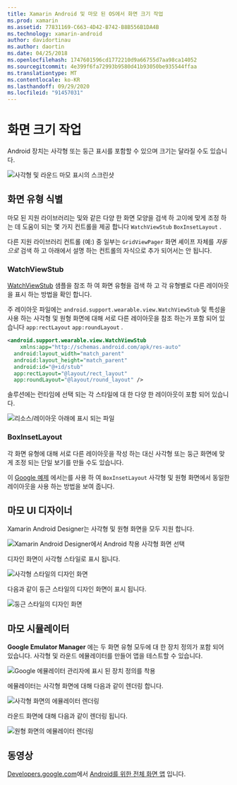 ```yaml
---
title: Xamarin Android 및 마모 된 OS에서 화면 크기 작업
ms.prod: xamarin
ms.assetid: 77831169-C663-4D42-B742-B8B556B1DA4B
ms.technology: xamarin-android
author: davidortinau
ms.author: daortin
ms.date: 04/25/2018
ms.openlocfilehash: 1747601596cd1772210d9a66755d7aa98ca14052
ms.sourcegitcommit: 4e399f6fa72993b9580d41b93050be935544ffaa
ms.translationtype: MT
ms.contentlocale: ko-KR
ms.lasthandoff: 09/29/2020
ms.locfileid: "91457031"
---
```

# <a name="working-with-screen-sizes"></a>화면 크기 작업

Android 장치는 사각형 또는 둥근 표시를 포함할 수 있으며 크기는 달라질 수도 있습니다.

![사각형 및 라운드 마모 표시의 스크린샷](screen-sizes-images/moyeu-wear.png)

## <a name="identifying-screen-type"></a>화면 유형 식별

마모 된 지원 라이브러리는 및와 같은 다양 한 화면 모양을 검색 하 고이에 맞게 조정 하는 데 도움이 되는 몇 가지 컨트롤을 제공 합니다 `WatchViewStub` `BoxInsetLayout` .

다른 지원 라이브러리 컨트롤 (예:) 중 일부는 `GridViewPager` 화면 셰이프 자체를 *자동으로* 검색 하 고 아래에서 설명 하는 컨트롤의 자식으로 추가 되어서는 안 됩니다.

### <a name="watchviewstub"></a>WatchViewStub

[WatchViewStub](/samples/xamarin/monodroid-samples/wear-watchviewstub) 샘플을 참조 하 여 화면 유형을 검색 하 고 각 유형별로 다른 레이아웃을 표시 하는 방법을 확인 합니다.

주 레이아웃 파일에는 `android.support.wearable.view.WatchViewStub` 및 특성을 사용 하는 사각형 및 원형 화면에 대해 서로 다른 레이아웃을 참조 하는가 포함 되어 있습니다 `app:rectLayout` `app:roundLayout` .

```xml
<android.support.wearable.view.WatchViewStub
    xmlns:app="http://schemas.android.com/apk/res-auto"
  android:layout_width="match_parent"
  android:layout_height="match_parent"
  android:id="@+id/stub"
  app:rectLayout="@layout/rect_layout"
  app:roundLayout="@layout/round_layout" />
```

솔루션에는 런타임에 선택 되는 각 스타일에 대 한 다양 한 레이아웃이 포함 되어 있습니다.

![리소스/레이아웃 아래에 표시 되는 파일](screen-sizes-images/solution.png)

### <a name="boxinsetlayout"></a>BoxInsetLayout

각 화면 유형에 대해 서로 다른 레이아웃을 작성 하는 대신 사각형 또는 둥근 화면에 맞게 조정 되는 단일 보기를 만들 수도 있습니다.

이 [Google 예제](https://developer.android.com/training/wearables/ui/layouts.html#same-layout) 에서는를 사용 하 여 `BoxInsetLayout` 사각형 및 원형 화면에서 동일한 레이아웃을 사용 하는 방법을 보여 줍니다.

## <a name="wear-ui-designer"></a>마모 UI 디자이너

Xamarin Android Designer는 사각형 및 원형 화면을 모두 지원 합니다.

![Xamarin Android Designer에서 Android 착용 사각형 화면 선택](screen-sizes-images/design-screen-type.png)

디자인 화면이 사각형 스타일로 표시 됩니다.

![사각형 스타일의 디자인 화면](screen-sizes-images/design-rect.png) 

다음과 같이 둥근 스타일의 디자인 화면이 표시 됩니다.

![둥근 스타일의 디자인 화면](screen-sizes-images/design-round.png)

## <a name="wear-simulator"></a>마모 시뮬레이터

**Google Emulator Manager** 에는 두 화면 유형 모두에 대 한 장치 정의가 포함 되어 있습니다. 사각형 및 라운드 에뮬레이터를 만들어 앱을 테스트할 수 있습니다.

![Google 에뮬레이터 관리자에 표시 된 장치 정의를 착용](screen-sizes-images/emulator-devices.png)

에뮬레이터는 사각형 화면에 대해 다음과 같이 렌더링 합니다.

![사각형 화면의 에뮬레이터 렌더링](screen-sizes-images/recipe-2.png) 

라운드 화면에 대해 다음과 같이 렌더링 됩니다.

![원형 화면의 에뮬레이터 렌더링](screen-sizes-images/recipe-2-round.png)

## <a name="video"></a>동영상

[Developers.google.com](https://www.youtube.com/channel/UC_x5XG1OV2P6uZZ5FSM9Ttw)에서 [Android를 위한 전체 화면 앱](https://www.youtube.com/watch?v=naf_WbtFAlY) 입니다.